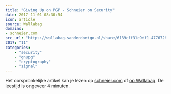 ```yaml
---
title: "Giving Up on PGP - Schneier on Security"
date: 2017-11-01 08:30:54
icon: article
source: Wallabag
domains:
- schneier.com
src_url: "https://wallabag.sanderdorigo.nl/share/6139cff31c9df1.47767286"
2017: "11"
categories:
    - "security"
    - "gnupg"
    - "cryptography"
    - "signal"
---
```

Het oorspronkelijke artikel kan je lezen op [schneier.com](https://www.schneier.com/blog/archives/2016/12/giving_up_on_pg.html) of [op Wallabag](https://wallabag.sanderdorigo.nl/share/6139cff31c9df1.47767286). De leestijd is ongeveer 4 minuten.